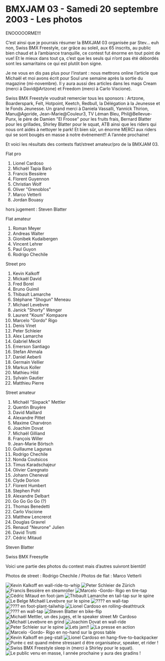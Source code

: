 # BMXJAM 03 - Samedi 20 septembre 2003 - Les photos

ENOOOOORME!!!

C’est ainsi que je pourrais résumer la BMXJAM 03 organisée par Stev... euh non, Swiss BMX Freestyle, car grâce au soleil, aux 65 inscrits, au public bien chaud et à l’ambiance tranquille, ce contest fut énorme en tout point de vue! Et le mieux dans tout ça, c’est que les seuls qui n’ont pas été débordés sont les samaritains ce qui est plutôt bon signe.

Je ne vous en dis pas plus pour l’instant : nous mettrons online l’article que Michaël et moi avons écrit pour Soul une semaine après la sortie du magazine (mi-novembre). Il y aura aussi des articles dans les mags Cream (merci à David@Artzone) et Freedom (merci à Carlo Viscione).

Swiss BMX Freestyle voudrait remercier tous les sponsors : Artzone, Boarderspark, Felt, Hotpoint, Keetch, Redbull, la Délégation à la Jeunesse et le Fonds Jeunesse. Un grand merci à Daniela Vassalli, Yannick Thirion, Manu@Agoride, Jean-Marie@Couleur3, TV Léman Bleu, Phil@Bellevue-Punx, le père de Damien "El Froose" pour les fruits frais, Bernard Blatter pour les grillades, Shirley Blatter pour le squat, ATB ainsi que les riders qui nous ont aidés à nettoyer le park! Et bien sûr, un énorme MERCI aux riders qui se sont bougés en masse à notre événement!! A l’année prochaine!

Et voici les résultats des contests flat/street amateur/pro de la BMXJAM 03.

Flat pro

1. Lionel Cardoso
1. Michaël Tapia Baró
1. Francis Bessière
1. Florent Guyennon
1. Christian Wolf
1. Oliver "Grenoblos"
1. Marco Vetterli
1. Jordan Bouasy

hors jugement : Steven Blatter

Flat amateur

1. Roman Meyer
1. Andreas Walter
1. Gionibek Kudaibergen
1. Vincent Lehrer
1. Paul Guyon
1. Rodrigo Chechile

Street pro

1. Kevin Kalkoff
1. Mickaël David
1. Fred Borel
1. Bruno Guimil
1. Thibault Lamarche
1. Stéphane "Shogun" Meneau
1. Michael Levebvre
1. Janick "Shorty" Wenger
1. Laurent "Koum" Kompaore
1. Marcelo "Gordo" Rigo
1. Denis Vinet
1. Peter Schleier
1. Alex Lamarche
1. Gabriel Meckl
1. Emerson Santiago
1. Stefan Ahmala
1. Daniel Aeberli
1. Germain Vellier
1. Markus Koller
1. Mathieu Hild
1. Sylvain Gautier
1. Matthieu Pierre

Street amateur

1. Michaël "Sixpack" Mettler
1. Quentin Bruyère
1. David Maillard
1. Alexandre Pittet
1. Maxime Charvéron
1. Joachim Dovat
1. Michaël Gilliand
1. François Willer
1. Jean-Marie Börtsch
1. Guillaume Lagunas
1. Rodrigo Chechile
1. Nonda Coutsicos
1. Timus Karadschajeur
1. Olivier Caregnato
1. Johann Cheneval
1. Clyde Dorion
1. Florent Humbert
1. Stephen Pohl
1. Alexandre Delbart
1. Go Go Go Go (?)
1. Thomas Benedetti
1. Carlo Viscione
1. Matthew Lencrerot
1. Douglas Gravrel
1. Renaud "Neurone" Julien
1. David Trotti
1. Cédric Mitaud

Steven Blatter

Swiss BMX Freesytle

Voici une partie des photos du contest mais d’autres suivront bientôt!

Photos de street : Rodrigo Chechile / Photos de flat : Marco Vetterli

![Kevin Kalkoff en wall-ride-to-whip](./media/bmxjam03-01.jpg)
![Peter Schleier de Zürich](./media/bmxjam03-02.jpg)
![Francis Bessière en steamroller](./media/bmxjam03-03.jpg)
![Marcelo -Gordo- Rigo en tire-tap](./media/bmxjam03-04.jpg)
![Cédric Mitaud en foot-jam](./media/bmxjam03-05.jpg)
![Thibault Lamarche en tail-tap sur le spine](./media/bmxjam03-06.jpg)
![Le Belge Michaël Levebvre sur le spine](./media/bmxjam03-07.jpg)
![???? en wall-tap](./media/bmxjam03-08.jpg)
![???? en foot-plant-tailwhip](./media/bmxjam03-09.jpg)
![Lionel Cardoso en rolling-deathtruck](./media/bmxjam03-10.jpg)
![???? en wall-tap](./media/bmxjam03-11.jpg)
![Steven Blatter en bike-flip](./media/bmxjam03-12.jpg)
![Michaël Mettler, un des juges, et le speaker street Mr Cardoso](./media/bmxjam03-13.jpg)
![Michaël Levebvre en grind](./media/bmxjam03-14.jpg)
![Joachim Dovat en wall-ride](./media/bmxjam03-15.jpg)
![Peter Schleier sur le spine](./media/bmxjam03-16.jpg)
![Lets jam!!](./media/bmxjam03-17.jpg)
![La presse en action](./media/bmxjam03-18.jpg)
![Marcelo -Gordo- Rigo en no-hand sur la gross table](./media/bmxjam03-19.jpg)
![Kevin Kalkoff en peg-stall](./media/bmxjam03-20.jpg)
![Lionel Cardoso en hang-five-to-backpacker](./media/bmxjam03-21.jpg)
![Purée c est quand même stressant d être organisateur, speaker, et rider !](./media/bmxjam03-22.jpg)
![Swiss BMX Freestyle sleep in (merci à Shirley pour le squat).](./media/bmxjam03-23.jpg)
![Le public venu en masse, l année prochaine y aura des gradins !](./media/bmxjam03-24.jpg)
